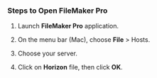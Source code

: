 ### Steps to Open FileMaker Pro

1. Launch **FileMaker Pro** application.

2. On the menu bar (Mac), choose **File** > Hosts. 

3. Choose your server.
 
4. Click on **Horizon** file, then click **OK**.